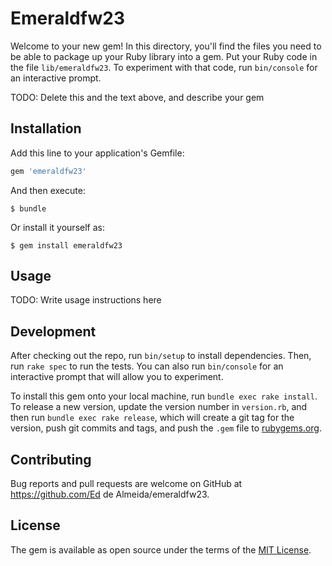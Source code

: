 # Emeraldfw23

Welcome to your new gem! In this directory, you'll find the files you need to be able to package up your Ruby library into a gem. Put your Ruby code in the file `lib/emeraldfw23`. To experiment with that code, run `bin/console` for an interactive prompt.

TODO: Delete this and the text above, and describe your gem

## Installation

Add this line to your application's Gemfile:

```ruby
gem 'emeraldfw23'
```

And then execute:

    $ bundle

Or install it yourself as:

    $ gem install emeraldfw23

## Usage

TODO: Write usage instructions here

## Development

After checking out the repo, run `bin/setup` to install dependencies. Then, run `rake spec` to run the tests. You can also run `bin/console` for an interactive prompt that will allow you to experiment.

To install this gem onto your local machine, run `bundle exec rake install`. To release a new version, update the version number in `version.rb`, and then run `bundle exec rake release`, which will create a git tag for the version, push git commits and tags, and push the `.gem` file to [rubygems.org](https://rubygems.org).

## Contributing

Bug reports and pull requests are welcome on GitHub at https://github.com/Ed de Almeida/emeraldfw23.


## License

The gem is available as open source under the terms of the [MIT License](http://opensource.org/licenses/MIT).

